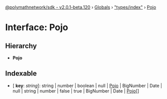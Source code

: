 [@polymathnetwork/sdk - v2.0.1-beta.120](../README.md) › [Globals](../globals.md) › ["types/index"](../modules/_types_index_.md) › [Pojo](_types_index_.pojo.md)

# Interface: Pojo

## Hierarchy

- **Pojo**

## Indexable

- \[ **key**: _string_\]: string | number | boolean | null | [Pojo](_types_index_.pojo.md) | BigNumber | Date | null | string | number | false | true | BigNumber | Date | [Pojo](_types_index_.pojo.md)[]
